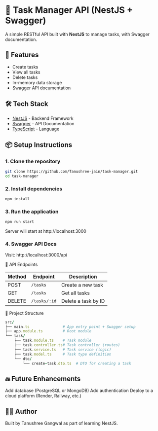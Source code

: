 # 📝 Task Manager API (NestJS + Swagger)

A simple RESTful API built with **NestJS** to manage tasks, with Swagger documentation.

## 🚀 Features

- Create tasks
- View all tasks
- Delete tasks
- In-memory data storage
- Swagger API documentation

## 🛠️ Tech Stack

- [NestJS](https://nestjs.com/) - Backend Framework
- [Swagger](https://swagger.io/) - API Documentation
- [TypeScript](https://www.typescriptlang.org/) - Language

## 📦 Setup Instructions

### 1. Clone the repository

```bash
git clone https://github.com/Tanushree-jain/task-manager.git
cd task-manager
```
### 2. Install dependencies

```bash
npm install
```
### 3. Run the application

```bash
npm run start
```

Server will start at http://localhost:3000

### 4. Swagger API Docs
Visit: http://localhost:3000/api

🧪 API Endpoints

| Method | Endpoint     | Description         |
| ------ | ------------ | ------------------- |
| POST   | `/tasks`     | Create a new task   |
| GET    | `/tasks`     | Get all tasks       |
| DELETE | `/tasks/:id` | Delete a task by ID |

📂 Project Structure

```ruby
src/
├── main.ts               # App entry point + Swagger setup
├── app.module.ts         # Root module
└── task/
    ├── task.module.ts    # Task module
    ├── task.controller.ts# Task controller (routes)
    ├── task.service.ts   # Task service (logic)
    ├── task.model.ts     # Task type definition
    └── dto/
        └── create-task.dto.ts  # DTO for creating a task
```

##  🔚 Future Enhancements
Add database (PostgreSQL or MongoDB)
Add authentication
Deploy to a cloud platform (Render, Railway, etc.)

## 👩‍💻 Author
Built by Tanushree Gangwal as part of learning NestJS.